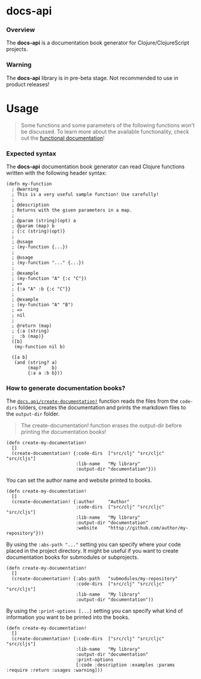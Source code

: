 
# docs-api

### Overview

The <strong>docs-api</strong> is a documentation book generator for Clojure/ClojureScript
projects.

### Warning

The <strong>docs-api</strong> library is in pre-beta stage.
Not recommended to use in product releases!

# Usage

> Some functions and some parameters of the following functions won't be discussed.
  To learn more about the available functionality, check out the
  [functional documentation](documentation/COVER.md)!

### Expected syntax

The <strong>docs-api</strong> documentation book generator can read Clojure
functions written with the following header syntax:

```
(defn my-function
  ; @warning
  ; This is a very useful sample function! Use carefully!
  ;
  ; @description
  ; Returns with the given parameters in a map.
  ;
  ; @param (string)(opt) a
  ; @param (map) b
  ; {:c (string)(opt)}
  ;
  ; @usage
  ; (my-function {...})
  ;
  ; @usage
  ; (my-function "..." {...})
  ;
  ; @example
  ; (my-function "A" {:c "C"})
  ; =>
  ; {:a "A" :b {:c "C"}}
  ;
  ; @example
  ; (my-function "A" "B")
  ; =>
  ; nil
  ;
  ; @return (map)
  ; {:a (string)
  ;  :b (map)}
  ([b]
   (my-function nil b)

  ([a b]
   (and (string? a)
        (map?    b)
        {:a a :b b}))
```

### How to generate documentation books?

The [`docs.api/create-documentation!`](documentation/cljs/docs/API.md#create-documentation)
function reads the files from the `code-dirs` folders, creates the documentation
and prints the markdown files to the `output-dir` folder.

> The create-documentation! function erases the output-dir before printing
  the documentation books!

```
(defn create-my-documentation!
  []
  (create-documentation! {:code-dirs  ["src/clj" "src/cljc" "src/cljs"]
                          :lib-name   "My library"
                          :output-dir "documentation"}))
```

You can set the author name and website printed to books.

```
(defn create-my-documentation!
  []
  (create-documentation! {:author     "Author"
                          :code-dirs  ["src/clj" "src/cljc" "src/cljs"]
                          :lib-name   "My library"
                          :output-dir "documentation"
                          :website    "httsp://github.com/author/my-repository"}))
```

By using the `:abs-path "..."` setting you can specify where your code placed in
the project directory. It might be useful if you want to create documentation books
for submodules or subprojects.

```
(defn create-my-documentation!
  []
  (create-documentation! {:abs-path   "submodules/my-repository"
                          :code-dirs  ["src/clj" "src/cljc" "src/cljs"]
                          :lib-name   "My library"
                          :output-dir "documentation"))
```

By using the `:print-options [...]` setting you can specify what kind of information
you want to be printed into the books.

```
(defn create-my-documentation!
  []
  (create-documentation! {:code-dirs  ["src/clj" "src/cljc" "src/cljs"]
                          :lib-name   "My library"
                          :output-dir "documentation"
                          :print-options
                          [:code :description :examples :params :require :return :usages :warning]))
```
